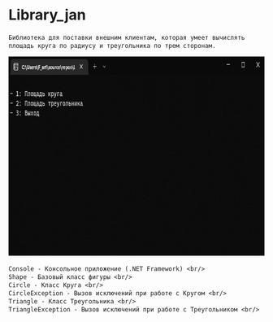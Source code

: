 # Library_jan
    Библиотека для поставки внешним клиентам, которая умеет вычислять площадь круга по радиусу и треугольника по трем сторонам.

<img src="https://github.com/arutofu/Library_jan/blob/master/ScreensAndGifs/GIF%2006.02.2023%2020-15-52.gif" width="791" height="392">

    Console - Консольное приложение (.NET Framework) <br/>
    Shape - Базовый класс фигуры <br/>
    Circle - Класс Круга <br/>
    CircleException - Вызов исключений при работе с Кругом <br/>
    Triangle - Класс Треугольника <br/>
    TriangleException - Вызов исключений при работе с Треугольником <br/>
